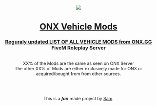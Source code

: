   <p align="center">
    <img src="https://github.com/yungsamd17/onx-carmods/assets/64147848/71c43dc9-3032-457a-9449-01d5bb3159d7">
</p>
  
<h1> <div align="center"><a href="https://yungsamd17.github.io/onx-carmods/">ONX Vehicle Mods</div> </h1>

<div align="center">
  <h3><b>Reguraly updated LIST OF ALL VEHICLE MODS from <a href="https://onx.gg">ONX.GG</a> FiveM Roleplay Server</b></h3>
<br>
  XX% of the Mods are the same as seen on ONX Server
  <br>
  The other XX% of Mods are either exclusively made for ONX or acquired/bought from from other sources.
  <br>
  <br>
  <br>
  <br>
  <p>This is a <b><em>fan</em></b> made project by <a href="https://yungsamd17.github.io/">Sam</a>.</p>
</div>
